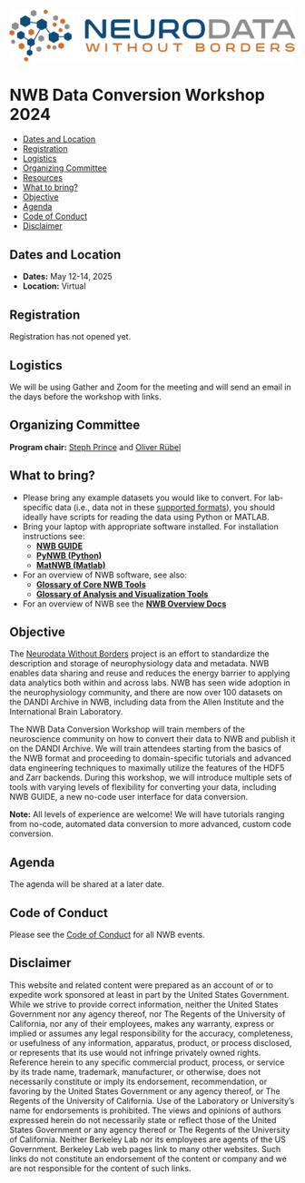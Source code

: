 <img alt="NWB Data Conversion Workshop Banner" src="images/logo_brain_text_white_hor.png">

# NWB Data Conversion Workshop 2024

  * [Dates and Location](#dates-and-location)
  * [Registration](#registration)
  * [Logistics](#logistics)
  * [Organizing Committee](#organizing-committee)
  * [Resources](#resources)
  * [What to bring?](#what-to-bring)
  * [Objective](#objective)
  * [Agenda](#agenda)
  * [Code of Conduct](#code-of-conduct)
  * [Disclaimer](#disclaimer)
  

[//]: # (## Report)

[//]: # ()
[//]: # (The final report for the 2024 NWB Data Conversion Workshop is now available. You can also find recordings of the tutorials on the NeurodataWithoutBorders YouTube channel.)

[//]: # (- [Workshop report]&#40;https://drive.google.com/file/d/1rhgCXs_N1OLFDI4VyEQ_vpWnvldzJW31/view?usp=sharing&#41;)

[//]: # (- [Recorded tutorials]&#40;https://www.youtube.com/watch?v=xZiSesEVA3o&list=PL5wPNhoBP0ZB2sLuRKWqwgXf9V3FRl1bw&#41;)

## Dates and Location

- **Dates:** May 12-14, 2025
- **Location:** Virtual

## Registration

Registration has not opened yet.

[//]: # (Register for the event [here]&#40;https://forms.gle/pTsjRMEqsgCRo3VD8&#41;.)

## Logistics

We will be using Gather and Zoom for the meeting and will send an email in the days before the workshop with links.

## Organizing Committee

**Program chair:**  [Steph Prince](https://crd.lbl.gov/divisions/scidata/computational-biosciences/members/staff/stephanie-prince/) and [Oliver Rübel](https://crd.lbl.gov/divisions/scidata/mla/staff/oliver-ruebel/)

## What to bring?

* Please bring any example datasets you would like to convert. For lab-specific data (i.e., data not in these [supported formats](https://nwb-guide.readthedocs.io/en/latest/format_support.html)), you should ideally have scripts for reading the data using Python or MATLAB.
* Bring your laptop with appropriate software installed. For installation instructions see:
  * [**NWB GUIDE**](https://nwb-guide.readthedocs.io/en/latest/installation.html)
  * [**PyNWB (Python)**](https://pynwb.readthedocs.io/en/stable/install_users.html)
  * [**MatNWB (Matlab)**](https://neurodatawithoutborders.github.io/matnwb/)
* For an overview of NWB software, see also: 
  * [**Glossary of Core NWB Tools**](https://nwb-overview.readthedocs.io/en/latest/core_tools/core_tools_home.html) 
  * [**Glossary of Analysis and Visualization Tools**](https://nwb-overview.readthedocs.io/en/latest/tools/analysis_tools_home.html)
* For an overview of NWB see the [**NWB Overview Docs**](https://nwb-overview.readthedocs.io)

## Objective

The [Neurodata Without Borders](nwb.org) project is an effort to standardize the description and storage of neurophysiology
data and metadata. NWB enables data sharing and reuse and reduces the energy barrier to applying data analytics both within
and across labs. NWB has seen wide adoption in the neurophysiology community, and there are now over 100 datasets on the
DANDI Archive in NWB, including data from the Allen Institute and the International Brain Laboratory.

The NWB Data Conversion Workshop will train members of the neuroscience community on how to convert their data to NWB and 
publish it on the DANDI Archive. We will train attendees starting from the basics of the NWB format and proceeding to 
domain-specific tutorials and advanced data engineering techniques to maximally utilize the features of the HDF5 and Zarr 
backends. During this workshop, we will introduce multiple sets of tools with varying levels of flexibility for converting
 your data, including NWB GUIDE, a new no-code user interface for data conversion.

**Note:** All levels of experience are welcome! We will have tutorials ranging from no-code, automated data conversion to 
more advanced, custom code conversion.

## Agenda

The agenda will be shared at a later date.

## Code of Conduct

Please see the [Code of Conduct](https://neurodatawithoutborders.github.io/nwb_hackathons/code_of_conduct) for all NWB events.


## Disclaimer

This website and related content were prepared as an account of or to expedite work sponsored at least in part by 
the United States Government. While we strive to provide correct information, neither the United States Government 
nor any agency thereof, nor The Regents of the University of California, nor any of their employees, makes any 
warranty, express or implied  or assumes any legal responsibility for the accuracy, completeness, or usefulness of 
any information, apparatus, product, or process disclosed, or represents that its use would not infringe privately 
owned rights. Reference herein to any specific commercial product, process, or service by its trade name, trademark, 
manufacturer, or otherwise, does not necessarily constitute or imply its endorsement, recommendation, or favoring by 
the United States Government or any agency thereof, or The Regents of the University of California.  Use of the 
Laboratory or University’s name for endorsements is prohibited. The views and opinions of authors expressed herein 
do not necessarily state or reflect those of the United States Government or any agency thereof or The Regents of 
the University of California.  Neither Berkeley Lab nor its employees are agents of the US Government. Berkeley Lab 
web pages link to many other websites.  Such links do not constitute an endorsement of the content or company and we 
are not responsible for the content of such links.


